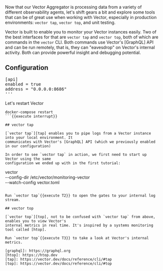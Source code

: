 Now that our Vector Aggregator is processing data from a variety of different observability agents,
let's shift gears a bit and explore some tools that can be of great use when working with Vector,
especially in production environments: `vector tap`, `vector top`, and unit testing.

Vector is built to enable you to monitor your Vector instances easily. Two of the best interfaces
for that are `vector tap` and `vector top`, both of which are commands in the `vector` CLI. Both
commands use Vector's [GraphQL] API and can be run remotely, that is, they can "eavesdrop" on
Vector's internal activity. Both can provide powerful insight and debugging potential.

## Configuration

<pre class="file" data-filename="aggregator/vector/aggregator/vector.toml" data-target="insert" data-marker="#api-config-insert">[api]
enabled = true
address = "0.0.0.0:8686"
'''</pre>

Let's restart Vector

```
docker-compose restart 
```{{execute interrupt}}

## vector tap

[`vector tap`][tap] enables you to pipe logs from a Vector instance into your local environment. It
communicates with Vector's [GraphQL] API (which we previously enabled in our configuration)

In order to see `vector tap` in action, we first need to start up Vector using the same
configuration we ended up with in the first tutorial:

```
vector \
  --config-dir /etc/vector/monitoring-vector \
  --watch-config vector.toml
```{{execute interrupt}}

Run `vector tap`{{execute T2}} to open the gates to your internal log stream.

## vector top

[`vector top`][top], not to be confused with `vector tap` from above, enables you to view Vector's
internal metrics in real time. It's inspired by a systems monitoring tool called [htop].

Run `vector top`{{execute T3}} to take a look at Vector's internal metrics.

[graphql]: https://graphql.org
[htop]: https://htop.dev
[tap]: https://vector.dev/docs/reference/cli/#tap
[top]: https://vector.dev/docs/reference/cli/#top
